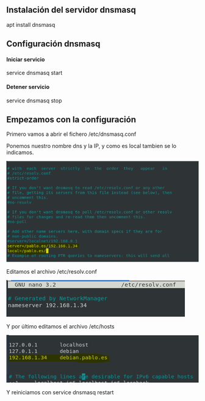 ## Instalación del servidor dnsmasq

apt install dnsmasq

## Configuración dnsmasq

#### Iniciar servicio

service dnsmasq start

#### Detener servicio

service dnsmasq stop 

## Empezamos con la configuración

Primero vamos a abrir el fichero /etc/dnsmasq.conf

Ponemos nuestro nombre dns y la IP, y como es local tambien se lo indicamos.

![Instalación](/Fotos/configuracion.PNG)

Editamos el archivo /etc/resolv.conf

![Instalación](/Fotos/resolv.PNG)

Y por último editamos el archivo /etc/hosts

![Instalación](/Fotos/hosts.PNG)

Y reiniciamos con service dnsmasq restart

